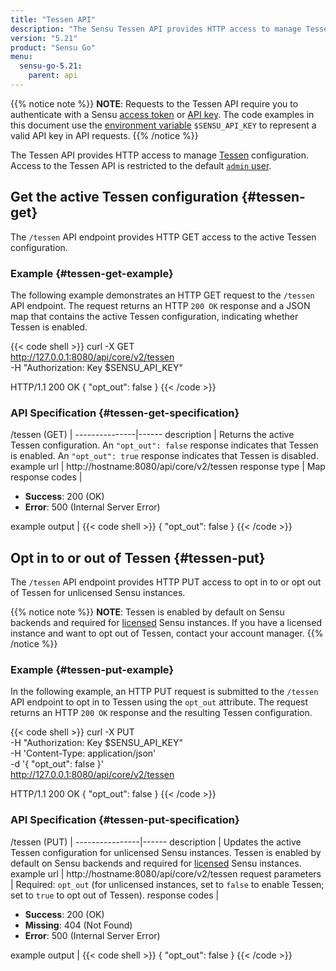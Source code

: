```yaml
---
title: "Tessen API"
description: "The Sensu Tessen API provides HTTP access to manage Tessen configuration. Read on for the full reference."
version: "5.21"
product: "Sensu Go"
menu:
  sensu-go-5.21:
    parent: api
---
```


{{% notice note %}}
**NOTE**: Requests to the Tessen API require you to authenticate with a Sensu [access token](../#authenticate-with-the-authentication-api) or [API key](../#authenticate-with-an-api-key).
The code examples in this document use the [environment variable](../#configure-an-environment-variable-for-api-key-authentication) `$SENSU_API_KEY` to represent a valid API key in API requests. 
{{% /notice %}}

The Tessen API provides HTTP access to manage [Tessen][1] configuration.
Access to the Tessen API is restricted to the default [`admin` user][2].

## Get the active Tessen configuration {#tessen-get}

The `/tessen` API endpoint provides HTTP GET access to the active Tessen configuration.

### Example {#tessen-get-example}

The following example demonstrates an HTTP GET request to the `/tessen` API endpoint.
The request returns an HTTP `200 OK` response and a JSON map that contains the active Tessen configuration, indicating whether Tessen is enabled.

{{< code shell >}}
curl -X GET \
http://127.0.0.1:8080/api/core/v2/tessen \
-H "Authorization: Key $SENSU_API_KEY"

HTTP/1.1 200 OK
{
  "opt_out": false
}
{{< /code >}}

### API Specification {#tessen-get-specification}

/tessen (GET)  | 
---------------|------
description    | Returns the active Tessen configuration. An `"opt_out": false` response indicates that Tessen is enabled. An `"opt_out": true` response indicates that Tessen is disabled.
example url    | http://hostname:8080/api/core/v2/tessen
response type  | Map
response codes | <ul><li>**Success**: 200 (OK)</li><li>**Error**: 500 (Internal Server Error)</li></ul>
example output | {{< code shell >}}
{
  "opt_out": false
}
{{< /code >}}

## Opt in to or out of Tessen {#tessen-put}

The `/tessen` API endpoint provides HTTP PUT access to opt in to or opt out of Tessen for unlicensed Sensu instances.

{{% notice note %}}
**NOTE**: Tessen is enabled by default on Sensu backends and required for [licensed](../../operations/maintain-sensu/license) Sensu instances.
If you have a licensed instance and want to opt out of Tessen, contact your account manager.
{{% /notice %}}

### Example {#tessen-put-example}

In the following example, an HTTP PUT request is submitted to the `/tessen` API endpoint to opt in to Tessen using the `opt_out` attribute.
The request returns an HTTP `200 OK` response and the resulting Tessen configuration.

{{< code shell >}}
curl -X PUT \
-H "Authorization: Key $SENSU_API_KEY" \
-H 'Content-Type: application/json' \
-d '{
  "opt_out": false
}' \
http://127.0.0.1:8080/api/core/v2/tessen

HTTP/1.1 200 OK
{
  "opt_out": false
}
{{< /code >}}

### API Specification {#tessen-put-specification}

/tessen (PUT) | 
----------------|------
description     | Updates the active Tessen configuration for unlicensed Sensu instances. Tessen is enabled by default on Sensu backends and required for [licensed][3] Sensu instances.
example url     | http://hostname:8080/api/core/v2/tessen
request parameters | Required: `opt_out` (for unlicensed instances, set to `false` to enable Tessen; set to `true` to opt out of Tessen).
response codes   | <ul><li>**Success**: 200 (OK)</li><li> **Missing**: 404 (Not Found)</li><li>**Error**: 500 (Internal Server Error)</li></ul>
example output | {{< code shell >}}
{
  "opt_out": false
}
{{< /code >}}

[1]: ../../reference/tessen/
[2]: ../../reference/rbac#default-users
[3]: ../../reference/license
